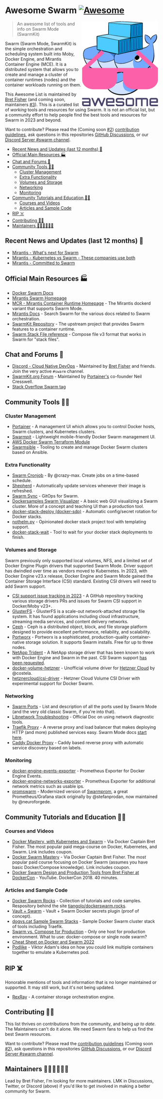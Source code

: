 # Awesome Swarm [![Awesome](https://awesome.re/badge.svg)](https://awesome.re)

<img src="images/awesome-swarm.png" align="right" width="250" />

> An awesome list of tools and info on Swarm Mode (SwarmKit)

Swarm (Swarm Mode, SwarmKit) is the simple orchestration and scheduling system built into Moby, Docker Engine, and Mirantis Container Engine (MCE). It is a distributed system that allows you to create and manage a cluster of container runtimes (nodes) and the container workloads running on them.

This Awesome List is maintained by [Bret Fisher](https://www.bretfisher.com) (and coming soon, maintainers [#3](https://github.com/BretFisher/awesome-swarm/issues/3)). This is a curated list of *working* tools and resources for using Swarm. It is not an official list, but a community effort to help people find the best tools and resources for Swarm in 2023 and beyond.

Want to contribute? Please read the (Coming soon [#2](https://github.com/BretFisher/awesome-swarm/issues/2)) [contribution guidelines](CONTRIBUTING.md), ask questions in this repositories [GitHub Discussions](https://github.com/BretFisher/awesome-swarm/discussions), or our [Discord Server #swarm channel](https://discord.gg/4jPPynEb2e).

- [Recent News and Updates (last 12 months) 🚨](#recent-news-and-updates-last-12-months-)
- [Official Main Resources 🏭](#official-main-resources-)
- [Chat and Forums 💬](#chat-and-forums-)
- [Community Tools 👩‍🚀](#community-tools-)
  - [Cluster Management](#cluster-management)
  - [Extra Functionality](#extra-functionality)
  - [Volumes and Storage](#volumes-and-storage)
  - [Networking](#networking)
  - [Monitoring](#monitoring)
- [Community Tutorials and Education 👩‍🏫](#community-tutorials-and-education-)
  - [Courses and Videos](#courses-and-videos)
  - [Articles and Sample Code](#articles-and-sample-code)
- [RIP ☠️](#rip-️)
- [Contributing 🙋‍♀️](#contributing-️)
- [Maintainers 🦸‍♀️🧑‍🚒🧑‍🎤](#maintainers-️)

## Recent News and Updates (last 12 months) 🚨

- [Mirantis - What's next for Swarm](https://www.mirantis.com/blog/what-s-next-for-swarm/)
- [Mirantis - Kubernetes vs Swarm - These companies use both](https://www.mirantis.com/blog/kubernetes-vs-swarm-these-companies-use-both)
- [Mirantis - Committed to Swarm](https://www.mirantis.com/blog/mirantis-is-committed-to-swarm/)

## Official Main Resources 🏭

- [Docker Swarm Docs](https://docs.docker.com/engine/swarm/)
- [Mirantis Swarm Homepage](https://www.mirantis.com/software/swarm/)
- [MCR - Mirantis Container Runtime Homepage](https://www.mirantis.com/software/mirantis-container-runtime/) - The Mirantis dockerd variant that supports Swarm Mode.
- [Mirantis Docs](https://docs.mirantis.com/) - Search Swarm for the various docs related to Swarm orchestration.
- [SwarmKit Repository](https://github.com/moby/swarmkit) - The upstream project that provides Swarm features to a container runtime.
- [Swarm Stack File reference](https://docs.docker.com/compose/compose-file/compose-file-v3/) - Compose file v3 format that works in Swarm for "stack files".

## Chat and Forums 💬

- [Discord - Cloud Native DevOps](https://devops.fan) - Maintained by [Bret Fisher](https://www.bretfisher.com) and friends. Join the very active `#swarm` channel.
- [SwarmKit.org Forum](https://swarmkit.org/forum/) - Maintained by [Portainer's](https://www.portainer.io/) co-founder Neil Cresswell.
- [Stack Overflow Swarm tag](https://stackoverflow.com/questions/tagged/docker-swarm)

## Community Tools 👩‍🚀

### Cluster Management

- [Portainer](https://www.portainer.io/) - A management UI which allows you to control Docker hosts, Swarm clusters, and Kubernetes clusters.
- [Swarmpit](https://swarmpit.io/) - Lightweight mobile-friendly Docker Swarm management UI.
- [AWS Docker Swarm Terraform Module](https://github.com/trajano/terraform-docker-swarm-aws)
- [Swarmsible](https://github.com/neuroforgede/swarmsible) - Tooling to create and manage Docker Swarm clusters based on Ansible.

### Extra Functionality

- [Swarm Cronjob](https://github.com/crazy-max/swarm-cronjob) - By @crazy-max. Create jobs on a time-based schedule.
- [Shepherd](https://github.com/djmaze/shepherd) - Automatically update services whenever their image is refreshed.
- [Swarm Sync](https://github.com/swarm-pack/swarm-sync) - GitOps for Swarm.
- [Dockersamples Swarm Visualizer](https://github.com/dockersamples/docker-swarm-visualizer) - A basic web GUI visualizing a Swarm cluster. More of a concept and teaching UI than a production tool.
- [docker-stack-deploy (docker-sdp)](https://github.com/neuroforgede/docker-stack-deploy) - Automatic config/secret rotation for Docker stacks.
- [nothelm.py](https://github.com/neuroforgede/nothelm.py) - Opinionated docker stack project tool with templating support.
- [docker-stack-wait](https://github.com/sudo-bmitch/docker-stack-wait) - Tool to wait for your docker stack deployments to finish.

### Volumes and Storage

Swarm previously only supported local volumes, NFS, and a limited set of Docker Engine Plugin drivers that supported Swarm Mode. Driver support has dwindled over time as vendors moved to Kubernetes. In 2023, with Docker Engine v23.x release, Docker Engine and Swarm Mode gained the Container Storage Interface (CSI) standard. Existing CSI drivers will need to add Swarm support.

- [CSI support issue tracking in 2023](https://github.com/olljanat/csi-plugins-for-docker-swarm) - A GitHub repository tracking various storage drivers PRs and issues for Swarm CSI support in Docker/Moby v23+.
- [GlusterFS](https://www.gluster.org/) - GlusterFS is a scale-out network-attached storage file system. It has found applications including cloud infrastructure, streaming media services, and content delivery networks.
- [Ceph](https://ceph.io/) - Ceph is a distributed object, block, and file storage platform designed to provide excellent performance, reliability, and scalability.
- [Portworx](https://docs.portworx.com/install-portworx/install-with-other/docker/swarm/) - Portworx is a sophisticated, production-quality container-native storage solution. It supports Swarm installs. Free for up to three nodes.
- [NetApp Trident](https://github.com/NetApp/trident) - A NetApp storage driver that has been known to work with Docker Engine and Swarm in the past. CSI Swarm support [has been requested](https://github.com/NetApp/trident/issues/804).
- [docker-volume-hetzner](https://github.com/costela/docker-volume-hetzner/issues) - Unofficial volume driver for [Hetzner Cloud](https://www.hetzner.com/cloud) by @costela.
- [hetznercloud/csi-driver](https://github.com/hetznercloud/csi-driver) - Hetzner Cloud Volume CSI Driver with experimental support for Docker Swarm.

### Networking

- [Swarm Ports](https://www.bretfisher.com/docker-swarm-firewall-ports/) - List and description of all the ports used by Swarm Mode (and the very old classic Swarm, if you're into that).
- [Libnetwork Troubleshooting](https://github.com/moby/libnetwork/blob/master/cmd/diagnostic/README.md) - Official Doc on using network diagnostic tools.
- [Traefik Proxy](https://github.com/traefik/traefik) - A reverse proxy and load balancer that makes deploying HTTP (and more) published services easy. Swarm Mode docs [start here](https://doc.traefik.io/traefik/providers/docker/#docker-swarm-mode).
- [Caddy Docker Proxy](https://github.com/lucaslorentz/caddy-docker-proxy) - Caddy based reverse proxy with automatic service discovery based on labels.

### Monitoring

- [docker-engine-events-exporter](https://github.com/neuroforgede/docker-engine-events-exporter) - Prometheus Exporter for Docker Engine Events.
- [docker-engine-networks-exporter](https://github.com/neuroforgede/docker-engine-networks-exporter) - Prometheus Exporter for additional network metrics such as usable ips.
- [promswarm](https://github.com/neuroforgede/promswarm) - Modernized version of [Swarmprom](https://github.com/stefanprodan/swarmprom), a great Prometheus/Grafana stack originally by @stefanprodan, now maintained by @neuroforgede.

## Community Tutorials and Education 👩‍🏫

### Courses and Videos

- [Docker Mastery, with Kubernetes and Swarm](https://bret.show/dockermastery) - Via Docker Captain Bret Fisher. The most popular paid mega-course on Docker, Kubernetes, and Swarm. Link includes coupon.
- [Docker Swarm Mastery](https://bret.show/swarmmastery) - Via Docker Captain Bret Fisher. The most popular paid course focusing on Docker Swarm (assumes you have basic Docker/Compose knowledge). Link includes coupon.
- [Docker Swarm Design and Production Tools from Bret Fisher at DockerCon](https://www.youtube.com/watch?v=V9fxU5zJKb4) - YouTube. DockerCon 2018. 40 minutes.

### Articles and Sample Code

- [Docker Swarm Rocks](https://dockerswarm.rocks/) - Collection of tutorials and code samples. Respository behind the site [tiangolo/dockerswarm.rocks](https://github.com/tiangolo/dockerswarm.rocks).
- [Vault + Swarm](https://blog.sunekeller.dk/2019/04/vault-swarm-plugin-poc/) - Vault + Swarm Docker secrets plugin (proof of concept).
- [dogvs.cat Sample Swarm Stacks](https://github.com/BretFisher/dogvscat) - Sample Docker Swarm cluster stack of tools including Traefik.
- [Swarm vs. Compose for Production](https://github.com/BretFisher/ama/discussions/146) - Only one host for production environment. What to use: docker-compose or single node swarm?
- [Cheat Sheet on Docker and Swarm 2022](https://cheatography.com/boulard/cheat-sheets/docker-and-swarm-2022/)
- [Podlike](https://github.com/rycus86/podlike) - Viktor Adam's idea on how you could link multiple containers together to emulate a Kubernetes pod.

## RIP ☠️

Honorable mentions of tools and information that is no longer maintained or supported. It may still work, but it's not being updated.

- [RexRay](https://github.com/rexray/rexray) - A container storage orchestration engine.

## Contributing 🙋‍♀️

This list thrives on contributions from the community, and being *up to date*. The Maintainers can't do it alone. We need Swarm fans to help us find the best Swarm resources.

Want to contribute? Please read the [contribution guidelines](CONTRIBUTING.md) (Coming soon [#2](https://github.com/BretFisher/awesome-swarm/issues/2)), ask questions in this repositories [GitHub Discussions](https://github.com/BretFisher/awesome-swarm/discussions), or our [Discord Server #swarm channel](https://discord.gg/4jPPynEb2e).

## Maintainers 🦸‍♀️🧑‍🚒🧑‍🎤

Lead by Bret Fisher, I'm looking for more maintainers. LMK in Discussions, Twitter, or Discord (above) if you'd like to get involved in making a better community for Swarm.
